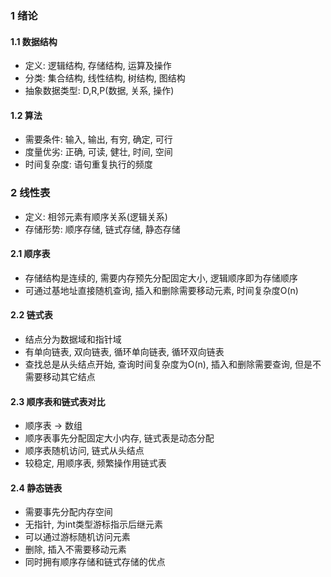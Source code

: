 ### 1 绪论

#### 1.1 数据结构
* 定义: 逻辑结构, 存储结构, 运算及操作
* 分类: 集合结构, 线性结构, 树结构, 图结构
* 抽象数据类型: D,R,P(数据, 关系, 操作)

#### 1.2 算法
* 需要条件: 输入, 输出, 有穷, 确定, 可行
* 度量优劣: 正确, 可读, 健壮, 时间, 空间
* 时间复杂度: 语句重复执行的频度

### 2 线性表
* 定义: 相邻元素有顺序关系(逻辑关系)
* 存储形势: 顺序存储, 链式存储, 静态存储

#### 2.1 顺序表
* 存储结构是连续的, 需要内存预先分配固定大小, 逻辑顺序即为存储顺序
* 可通过基地址直接随机查询, 插入和删除需要移动元素, 时间复杂度O(n)

#### 2.2 链式表
* 结点分为数据域和指针域
* 有单向链表, 双向链表, 循环单向链表, 循环双向链表
* 查找总是从头结点开始, 查询时间复杂度为O(n), 插入和删除需要查询, 但是不需要移动其它结点

#### 2.3 顺序表和链式表对比
* 顺序表 -> 数组
* 顺序表事先分配固定大小内存, 链式表是动态分配
* 顺序表随机访问, 链式从头结点
* 较稳定, 用顺序表, 频繁操作用链式表

#### 2.4 静态链表
* 需要事先分配内存空间
* 无指针, 为int类型游标指示后继元素
* 可以通过游标随机访问元素
* 删除, 插入不需要移动元素
* 同时拥有顺序存储和链式存储的优点